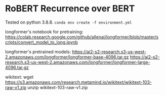 # RoBERT Recurrence over BERT

Tested on python 3.8.8.
`conda env create -f environment.yml`


longformer's notebook for pretraining: https://colab.research.google.com/github/allenai/longformer/blob/master/scripts/convert_model_to_long.ipynb

longformer's pretrained models: https://ai2-s2-research.s3-us-west-2.amazonaws.com/longformer/longformer-base-4096.tar.gz
https://ai2-s2-research.s3-us-west-2.amazonaws.com/longformer/longformer-large-4096.tar.gz

wikitext:
wget https://s3.amazonaws.com/research.metamind.io/wikitext/wikitext-103-raw-v1.zip
unzip wikitext-103-raw-v1.zip
